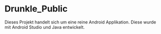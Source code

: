 # Drunkle_Public
 Dieses Projekt handelt sich um eine reine Android Applikation. Diese wurde mit Android Studio und Java entwickelt.
